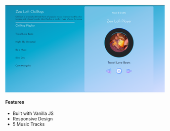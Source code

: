 ![theme](/assets/theme.png)

#### Features
- Built with Vanilla JS
- Responsive Design
- 5 Music Tracks
